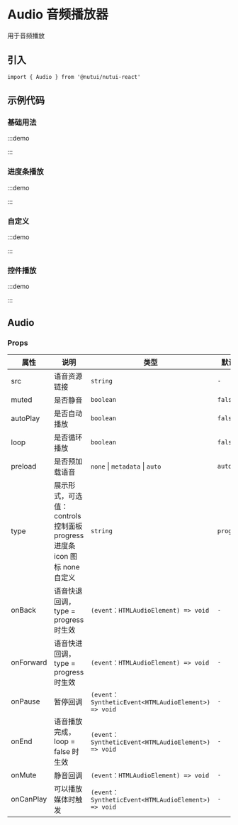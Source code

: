 # Audio 音频播放器


用于音频播放

## 引入

```tsx
import { Audio } from '@nutui/nutui-react'
```

## 示例代码

### 基础用法

:::demo

<CodeBlock src='h5/demo1.tsx'></CodeBlock>

:::

### 进度条播放

:::demo

<CodeBlock src='h5/demo2.tsx'></CodeBlock>

:::

### 自定义

:::demo

<CodeBlock src='h5/demo3.tsx'></CodeBlock>

:::

### 控件播放

:::demo

<CodeBlock src='h5/demo4.tsx'></CodeBlock>

:::

## Audio

### Props

| 属性 | 说明 | 类型 | 默认值 |
| --- | --- | --- | --- |
| src | 语音资源链接 | `string` | `-` |
| muted | 是否静音 | `boolean` | `false` |
| autoPlay | 是否自动播放 | `boolean` | `false` |
| loop | 是否循环播放 | `boolean` | `false` |
| preload | 是否预加载语音 | `none` \| `metadata` \| `auto`| `auto` |
| type | 展示形式，可选值：controls 控制面板 progress 进度条 icon 图标 none 自定义 | `string` | `progress` |
| onBack | 语音快退回调，type = progress 时生效 | `(event：HTMLAudioElement) => void` | `-` |
| onForward | 语音快进回调，type = progress 时生效 | `(event：HTMLAudioElement) => void` | `-` |
| onPause | 暂停回调 | `(event：SyntheticEvent<HTMLAudioElement>) => void` | `-` |
| onEnd | 语音播放完成，loop = false 时生效 | `(event：SyntheticEvent<HTMLAudioElement>) => void` | `-` |
| onMute | 静音回调 | `(event：HTMLAudioElement) => void` | `-` |
| onCanPlay | 可以播放媒体时触发 | `(event：SyntheticEvent<HTMLAudioElement>) => void` | `-` |